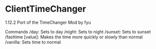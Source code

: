 # ClientTimeChanger
1.12.2 Port of the TimeChanger Mod by fyu


Commands
/day: Sets to day
/night: Sets to night
/sunset: Sets to sunset
/fasttime [value]: Makes the time more quickly or slowly than normal
/vanilla: Sets time to normal
